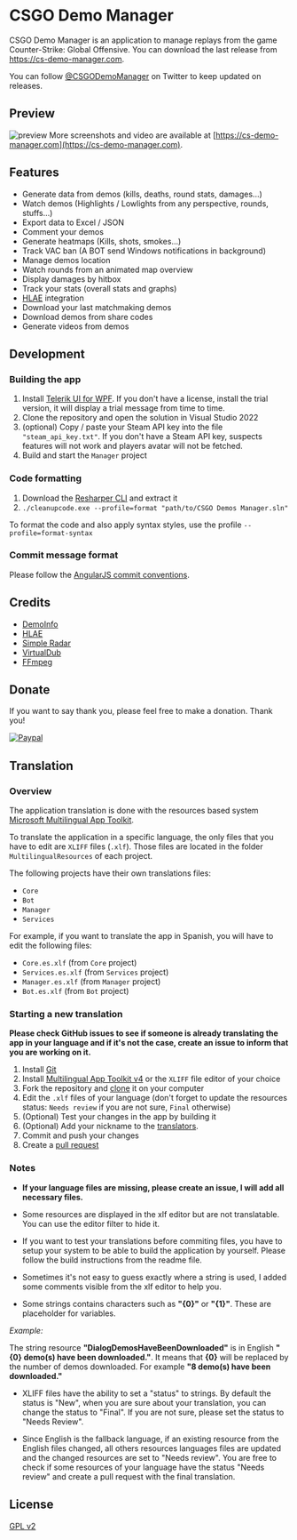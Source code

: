 # CSGO Demo Manager

CSGO Demo Manager is an application to manage replays from the game Counter-Strike: Global Offensive.
You can download the last release from https://cs-demo-manager.com.

You can follow [@CSGODemoManager](https://twitter.com/CSGODemoManager) on Twitter to keep updated on releases.

## Preview

![preview](https://github.com/akiver/cs-demo-manager/blob/main/preview.jpg)
More screenshots and video are available at [https://cs-demo-manager.com](https://cs-demo-manager.com).

## Features

- Generate data from demos (kills, deaths, round stats, damages...)
- Watch demos (Highlights / Lowlights from any perspective, rounds, stuffs...)
- Export data to Excel / JSON
- Comment your demos
- Generate heatmaps (Kills, shots, smokes...)
- Track VAC ban (A BOT send Windows notifications in background)
- Manage demos location
- Watch rounds from an animated map overview
- Display damages by hitbox
- Track your stats (overall stats and graphs)
- [HLAE](https://github.com/advancedfx/advancedfx/wiki/Half-Life-Advanced-Effects) integration
- Download your last matchmaking demos
- Download demos from share codes
- Generate videos from demos

## Development

### Building the app

1. Install [Telerik UI for WPF](https://www.telerik.com/products/wpf/overview.aspx). If you don't have a license, install the trial version, it will display a trial message from time to time.
2. Clone the repository and open the solution in Visual Studio 2022
3. (optional) Copy / paste your Steam API key into the file `"steam_api_key.txt"`. If you don't have a Steam API key, suspects features will not work and players avatar will not be fetched.
4. Build and start the `Manager` project

### Code formatting

1. Download the [Resharper CLI](https://www.jetbrains.com/resharper/download/#section=commandline) and extract it
2. `./cleanupcode.exe --profile=format "path/to/CSGO Demos Manager.sln"`

To format the code and also apply syntax styles, use the profile `--profile=format-syntax`

### Commit message format

Please follow the [AngularJS commit conventions](https://docs.google.com/document/d/1QrDFcIiPjSLDn3EL15IJygNPiHORgU1_OOAqWjiDU5Y/edit#).

## Credits

- [DemoInfo](https://github.com/StatsHelix/demoinfo)
- [HLAE](https://github.com/advancedfx/advancedfx/wiki/Half-Life-Advanced-Effects)
- [Simple Radar](http://simpleradar.com/)
- [VirtualDub](http://www.virtualdub.org/)
- [FFmpeg](http://ffmpeg.org/)

## Donate

If you want to say thank you, please feel free to make a donation. Thank you!

[![Paypal](https://www.paypalobjects.com/en_US/i/btn/btn_donate_SM.gif)](https://www.paypal.com/cgi-bin/webscr?cmd=_donations&business=4K9LM2PMM8D3E&lc=US&item_name=CSGO%20Demos%20Manager&currency_code=EUR&bn=PP%2dDonationsBF%3abtn_donate_SM%2egif%3aNonHosted)

## Translation

### Overview

The application translation is done with the resources based system [Microsoft Multilingual App Toolkit](https://docs.microsoft.com/en-us/windows/apps/design/globalizing/multilingual-app-toolkit-editor-downloads).

To translate the application in a specific language, the only files that you have to edit are `XLIFF` files (`.xlf`). Those files are located in the folder `MultilingualResources` of each project.

The following projects have their own translations files:

- `Core`
- `Bot`
- `Manager`
- `Services`

For example, if you want to translate the app in Spanish, you will have to edit the following files:

- `Core.es.xlf` (from `Core` project)
- `Services.es.xlf` (from `Services` project)
- `Manager.es.xlf` (from `Manager` project)
- `Bot.es.xlf` (from `Bot` project)

### Starting a new translation

**Please check GitHub issues to see if someone is already translating the app in your language and if it's not the case, create an issue to inform that you are working on it.**

1. Install [Git](https://git-scm.com/)
2. Install [Multilingual App Toolkit v4](https://visualstudiogallery.msdn.microsoft.com/6dab9154-a7e1-46e4-bbfa-18b5e81df520) or the `XLIFF` file editor of your choice
3. Fork the repository and [clone](https://help.github.com/articles/cloning-a-repository/) it on your computer
4. Edit the `.xlf` files of your language (don't forget to update the resources status: `Needs review` if you are not sure, `Final` otherwise)
5. (Optional) Test your changes in the app by building it
6. (Optional) Add your nickname to the [translators](https://github.com/akiver/cs-demo-manager/blob/main/Manager/App.xaml.cs#L27).
7. Commit and push your changes
8. Create a [pull request](https://help.github.com/articles/creating-a-pull-request/)

### Notes

- **If your language files are missing, please create an issue, I will add all necessary files.**

- Some resources are displayed in the xlf editor but are not translatable. You can use the editor filter to hide it.

- If you want to test your translations before commiting files, you have to setup your system to be able to build the application by yourself.
  Please follow the build instructions from the readme file.

- Sometimes it's not easy to guess exactly where a string is used, I added some comments visible from the xlf editor to help you.

- Some strings contains characters such as **"{0}"** or **"{1}"**.
  These are placeholder for variables.

_Example:_

The string resource **"DialogDemosHaveBeenDownloaded"** is in English **"{0} demo(s) have been downloaded."**.
It means that **{0}** will be replaced by the number of demos downloaded.
For example **"8 demo(s) have been downloaded."**

- XLIFF files have the ability to set a "status" to strings. By default the status is "New", when you are sure about your translation, you can change the status to "Final". If you are not sure, please set the status to "Needs Review".

- Since English is the fallback language, if an existing resource from the English files changed, all others resources languages files are updated and the changed resources are set to "Needs review". You are free to check if some resources of your language have the status "Needs review" and create a pull request with the final translation.

## License

[GPL v2](https://github.com/akiver/cs-demo-manager/blob/main/LICENSE)
